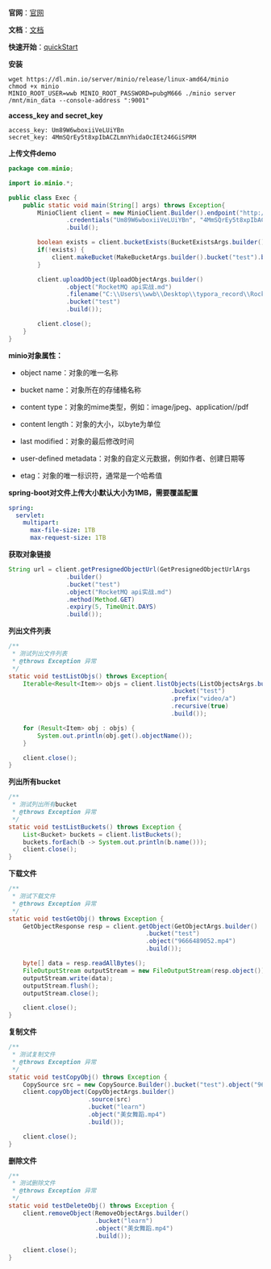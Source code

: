 **官网**：[官网](https://min.io)

**文档**：[文档](https://minio-java.min.io)

**快速开始**：[quickStart](https://www.minio.org.cn/docs/minio/linux/developers/java/minio-java.html#minio-java-quickstart)



**安装**

```shell
wget https://dl.min.io/server/minio/release/linux-amd64/minio
chmod +x minio
MINIO_ROOT_USER=wwb MINIO_ROOT_PASSWORD=pubgM666 ./minio server /mnt/min_data --console-address ":9001"
```

**access_key and secret_key**

```text
access_key: Um89W6wboxiiVeLUiYBn
secret_key: 4MmSQrEy5t8xpIbACZLmnYhidaOcIEt246GiSPRM
```

**上传文件demo**

```java
package com.minio;

import io.minio.*;

public class Exec {
    public static void main(String[] args) throws Exception{
        MinioClient client = new MinioClient.Builder().endpoint("http://172.24.192.134:9000")
                .credentials("Um89W6wboxiiVeLUiYBn", "4MmSQrEy5t8xpIbACZLmnYhidaOcIEt246GiSPRM")
                .build();

        boolean exists = client.bucketExists(BucketExistsArgs.builder().bucket("test").build());
        if(!exists) {
            client.makeBucket(MakeBucketArgs.builder().bucket("test").build());
        }

        client.uploadObject(UploadObjectArgs.builder()
                .object("RocketMQ api实战.md")
                .filename("C:\\Users\\wwb\\Desktop\\typora_record\\RocketMQ api实战.md")
                .bucket("test")
                .build());

        client.close();
    }
}
```



**minio对象属性：**

- object name：对象的唯一名称

- bucket name：对象所在的存储桶名称

- content type：对象的mime类型，例如：image/jpeg、application//pdf

- content length：对象的大小，以byte为单位

- last modified：对象的最后修改时间

- user-defined metadata：对象的自定义元数据，例如作者、创建日期等

- etag：对象的唯一标识符，通常是一个哈希值

  

**spring-boot对文件上传大小默认大小为1MB，需要覆盖配置**

```yaml
spring:
  servlet:
    multipart:
      max-file-size: 1TB
      max-request-size: 1TB
```



**获取对象链接**

```java
String url = client.getPresignedObjectUrl(GetPresignedObjectUrlArgs
                .builder()
                .bucket("test")
                .object("RocketMQ api实战.md")
                .method(Method.GET)
                .expiry(5, TimeUnit.DAYS)
                .build());
```



**列出文件列表**

```java
/**
 * 测试列出文件列表
 * @throws Exception 异常
 */
static void testListObjs() throws Exception{
    Iterable<Result<Item>> objs = client.listObjects(ListObjectsArgs.builder()
                                             .bucket("test")
                                             .prefix("video/a")
                                             .recursive(true)
                                             .build());

    for (Result<Item> obj : objs) {
        System.out.println(obj.get().objectName());
    }

    client.close();
}
```



**列出所有bucket**

```java
/**
 * 测试列出所有bucket
 * @throws Exception 异常
 */
static void testListBuckets() throws Exception {
    List<Bucket> buckets = client.listBuckets();
    buckets.forEach(b -> System.out.println(b.name()));
    client.close();
}
```



**下载文件**

```java
/**
 * 测试下载文件
 * @throws Exception 异常
 */
static void testGetObj() throws Exception {
    GetObjectResponse resp = client.getObject(GetObjectArgs.builder()
                                      .bucket("test")
                                      .object("9666489052.mp4")
                                      .build());

    byte[] data = resp.readAllBytes();
    FileOutputStream outputStream = new FileOutputStream(resp.object());
    outputStream.write(data);
    outputStream.flush();
    outputStream.close();

    client.close();
}
```



**复制文件**

```java
/**
 * 测试复制文件
 * @throws Exception 异常
 */
static void testCopyObj() throws Exception {
    CopySource src = new CopySource.Builder().bucket("test").object("9666489052.mp4").build();
    client.copyObject(CopyObjectArgs.builder()
                      .source(src)
                      .bucket("learn")
                      .object("美女舞蹈.mp4")
                      .build());

    client.close();
}
```



**删除文件**

```java
/**
 * 测试删除文件
 * @throws Exception 异常
 */
static void testDeleteObj() throws Exception {
    client.removeObject(RemoveObjectArgs.builder()
                        .bucket("learn")
                        .object("美女舞蹈.mp4")
                        .build());

    client.close();
}
```

